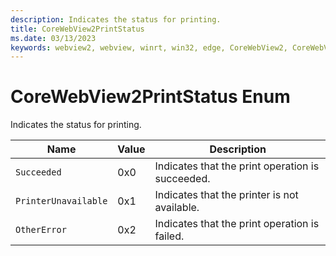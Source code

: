 ```yaml
---
description: Indicates the status for printing.
title: CoreWebView2PrintStatus
ms.date: 03/13/2023
keywords: webview2, webview, winrt, win32, edge, CoreWebView2, CoreWebView2Controller, browser control, edge html, CoreWebView2PrintStatus
---
```


# CoreWebView2PrintStatus Enum

Indicates the status for printing.

| Name |  Value | Description |
|--|--|--|
|`Succeeded` | 0x0  |  Indicates that the print operation is succeeded.|
|`PrinterUnavailable` | 0x1  |  Indicates that the printer is not available.|
|`OtherError` | 0x2  |  Indicates that the print operation is failed.|
